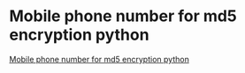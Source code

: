 # Mobile phone number for md5 encryption python
[Mobile phone number for md5 encryption python](https://aiwithcloud.com/2022/09/15/mobile_phone_number_for_md5_encryption_python/)